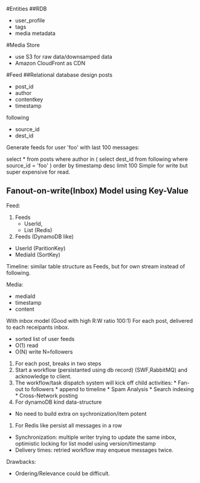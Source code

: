 #Entities
##RDB
  * user_profile
  * tags
  * media metadata

#Media Store
  * use S3 for raw data/downsamped data
  * Amazon CloudFront as CDN

#Feed
##Relational database design
posts
  * post_id
  * author
  * contentkey
  * timestamp

following
  * source_id
  * dest_id

Generate feeds for user 'foo' with last 100 messages: 

select * 
from posts 
where author in (
	select dest_id
	from following
	where source_id = 'foo'
)
order by timestamp desc
limit 100
Simple for write but super expensive for read.

## Fanout-on-write(Inbox) Model using Key-Value
Feed:
 1. Feeds
    * UserId, 
    * List<Media> (Redis)
 1. Feeds (DynamoDB like)
   * UserId (ParitionKey)
   * MediaId (SortKey)

Timeline: 
 similar table structure as Feeds, but for own stream instead of following.

Media:
 * mediaId
 * timestamp
 * content

With inbox model (Good with high R:W ratio 100:1)
For each post, delivered to each receipants inbox.
  * sorted list of user feeds
  * O(1) read
  * O(N) write N=followers

1. For each post, breaks in two steps
  1. Start a workflow (persistanted using db record) (SWF,RabbitMQ) and acknowledge to client.
  2. The workflow/task dispatch system will kick off child activities:
	* Fan-out to followers
	* append to timeline
	* Spam Analysis
	* Search indexing
	* Cross-Network posting
1. For dynamoDB kind data-structure
  * No need to build extra on sychronization/item potent 
1. For Redis like persist all messages in a row
  * Synchronization: multiple writer trying to update the same inbox, optimistic locking for list model using version/timestamp
  * Delivery times:  retried workflow may enqueue messages twice.

Drawbacks:
  * Ordering/Relevance could be difficult.
